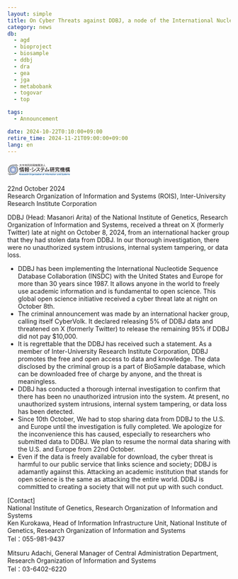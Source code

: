 ```yaml
---
layout: simple
title: On Cyber Threats against DDBJ, a node of the International Nucleotide Sequence Database Collaboration
category: news
db:
  - agd
  - bioproject
  - biosample
  - ddbj
  - dra
  - gea
  - jga
  - metabobank
  - togovar
  - top

tags:
  - Announcement

date: 2024-10-22T0:10:00+09:00
retire_time: 2024-11-21T09:00:00+09:00
lang: en
---
```


<img src="data:image/svg+xml;utf8,%3Csvg%20xmlns%3D%22http%3A%2F%2Fwww.w3.org%2F2000%2Fsvg%22%20xmlns%3Axlink%3D%22http%3A%2F%2Fwww.w3.org%2F1999%2Fxlink%22%20viewBox%3D%220%200%20143%2028%22%3E%3Cdefs%3E%3Cstyle%3E.cls-1%7Bisolation%3Aisolate%3B%7D%3C%2Fstyle%3E%3C%2Fdefs%3E%3Cimage%20class%3D%22cls-1%22%20width%3D%22220%22%20height%3D%2243%22%20transform%3D%22translate(0.33%200.25)%20scale(0.64)%22%20xlink%3Ahref%3D%22data%3Aimage%2Fpng%3Bbase64%2CiVBORw0KGgoAAAANSUhEUgAAANwAAAArCAYAAAATzeYgAAAACXBIWXMAABE5AAAROQEb2ZNGAAAgAElEQVR4Xuy9eZhcVbX%2F%2FVl7n6rq6indmZPqqjpV1WEmhEkmmWRSmTQJCgjqleCEegWv8wTKRfTqBVQEISCiokjCJIPgADIThoQ5QA9VPYRMnaST9FRVZ6%2FfH6eq05lIvK%2Fe570%2B%2BT5PpevsvdaqfYZ19pr2jqgq%2F4uYEQTBk9baMvAx4L4dMezCLvwrwdsRwT8Yszo6Oie88NJLnHrKyffGotFrgM8B5R0xjkUumdxXRLStq%2Bvlse3JZHK8c66ut7e3O5PI7JFflm9T1fKECRMax8VizR3LlhWqtK3p9IFF1XVdXV3t2URid0RqOnp6Xqj2p1KpnAcJtoTqus6enpdV1SUSiWTURa2LuroIHFQWeTCfz7%2BVSCRqo8bsm%2B%2FpeUZVXaYlMwthKso6YBhhqkgwWHTulZ6enj4Iz8mNeKs6V3Yu931%2FWqlUKhljBiLFYmPHihUrRESyyeSBiDQJDI0497wxZpoHWVUdKTr3am9v75psKnXycLn8VG9v72qAzLSMLzKiY899LBKJRDJmzLSO7u5F2%2BrfhX8s%2Fr8o3CxgJrA7MBmIvz05ACk%2Fk2bhnXdx4y9%2ByfHHHfupGa2tJwAXAA%2FuiLkKFXsiIgGwmcL19PT0Z9Ppb4jIV7NJ%2F5hcS3pP4I5x9Y0%2FdiX9%2FmZCRN4fcfI80I7nvUMwLcALAOl0eq%2BI2CsEt9DB0Fg2I%2Fa8bNJfAlxRY6PvlIgeaFR8VO4plYulXMr%2FdITIk8byEWBRNp0%2BwXjyeVQfRGQmMBXVB0VNS8za2cDnRURy6fS7Ta0uy6bT1qqpM5FIyagc7GL2DRG5KjN9ek7EXOWQZxFtjRrzAiI1ongiJhWzdqmqfiWX9BtrvOg3cqnUrxXG26idBzGXTaVuxLkVY18qADHPO0RE3gPsUrj%2FBfy9Crcf8CFgdn%2F%2F%2BtyqVavoX7%2BegcFBiiNFVBVk%2B8wCGGtJtrSwYsVK7rz7HmbNnNl6zNFHPhCJRK4ALtomn4iXbUmfJiJRJ84JsqegLptOf8CoMaj2t3Xn788m%2FQ%2FjNJpJpz%2Br6vrFyN65dGY%2FQRM2oudOnjz5slgsFkTEXmgMh4uRGdmUv4cYOQilLpfO0NGV%2F0GmpaUew3OBcy8gMlVg05mJe0WNWACC4uMBdtAas669K3%2FzpEmTamNexLfWLULtSlXV1nR6uqq83F7IX5VL%2BmerYVZHoXBVpiVzqDX6IQA%2F4e%2BnqqchvCFO%2FiJWEwS8itVuQVtVtZxtaalRoSDq%2FoSaYWCGOpaiPClWD1SHa2lpmeA5b%2FHA8MY%2FNNTWnmRE9lfV8YAaY44G%2BxKVl8ooVNcDXezC%2Fwp2VuH2AS4tFounv%2Fb6G7S3d7B69Wo2DgzgggARQYzZkQwgfGobGxuZMGE8pVKJ5xcvoaenh2OPOfpC30%2B%2FGzgfeHxLNut5Lc6VakSljLCHIoGovKbioiCrADB6IgF%2FECdTEK1VJ72IW%2BUCc6e18pW6mprj8t3d92RTqUWo7IFot6CLxEkzok2KLlLVIJdKOQBjTERFJolKvQCiLFelBG4jAF70bIPuo8jxuVSqGDj3N1HyQWACW72yIt2ozsulM5dg2UdUJmVT%2FneM1aSKDALke%2FMvZVN%2BDNXdMPpb1JyEcSWcKSDsl21p2a8ksjqmMh4061SLBlmoRutwklJ0qhEtAHgRubzeq%2F9FR6FzAbAgm06fAcTb84Wb2QZETb0IuW317cI%2FHjujcN9R%2BOaiZ57hlVdeY3VfHxEvQm1dLU3jxu2Id7sIggBjDFOmTKa%2Fv5%2BFd9zFAfvvt%2BfRRx35mDHme8DXqrSqWgJ%2BXD3Opf0DgEntXZ1XjJVZDIKPqWptzHrvdk7LBpoFuUI8vbwtnz8zmUyOV9UA%2BHOr7x%2FjVF%2FoKBT%2B3JpOJxQzvb2Q%2FwuAGNOIaqEcSGAMk0XcagAnRFR1mcFmAdoLnZfn0pnLBaa4cvmuzt7e13Pp9PtAnqyOKXBukmAe6uzOfzeTSs1G2bezu%2FAdv6XlQCt2LsCkSZPiiK4WpVcxpygsRczpCkWgRDieAYWnnXNPW%2BNdAu5OUXMGwrA69wBiD%2BjpKfQBp%2BcSiVQu5V%2BkICLmdBHty6UytYibzIYNV7WvWdM%2FetFExiF8EPgwu%2FBPx9spXBNw97Jlbx35578%2BRO%2Byt2hoqGfSxImAUg1ulssB5XKJwDn4H0Y8rfVwqvz14b%2Fx2tI3eNexR311RmvrCdba9wG9Y2lzyeS%2BGK8X0ZWZVOr0zq6uu6p9g4ODkYaGhmgxCG4fHh72GuvqLlfVP7uSPJ9KpaZ3d3cvy6XTp6jKIYg0GDghm%2FJnipHpqFufTfnfRYPbRLUHE0l7nh6vqovbCoV7AHLpzFdFaEJZHh6nj0PMMU7dx8XzPtma9B%2FBmH5rAwsSXgy1%2FcZyVDblf1FgP4xOySTTXzKCDwwDNMbjc1SJqQt%2BoCIZEXu4oPeqkEGlq6Ta4UELTl9Xa1ei%2BoYiP0C0X1QfVlhXMQ0BEBt9VznQh8S6yYI9OgiCKw02gbq%2FdKxdO%2BqTJhKJ2piNZIGf5lL%2BRe1d%2Bf9mF%2F6p2J7CJYAnl7zwYvIvDz2MEcPUKZNHO4vFEgMDAyhQV1tLY2MjsVgMYwzwP1M6EPxUirXr1vH4E0%2FR1NR00NQpU84FLq9SJBKJ2ngk8ksXlD864lxb3Is8kkwmX%2Bnu7m4DaKprnKNOs9Z4LlpXVw%2FyThV%2BYizvMZi47%2Fs%2FGxwaenjVqlUPZlOpC53qkyNB0Bk3kRkKR3Z2Fy4HyKVSB6EoqitAPtiaTu%2BlGKNoM8LroMXslClTpCb%2BbxLo9zGUis49FMXuBu7lssgaDyMARvBVedgN8QuJu1MF2VOH5UaNu73BnAhQLskiG9F02ZiIt2HD0zSM%2B0z%2FwMCHGmtrf4BjUXd3d28mmdkX0amqGg9U77VizlLlgUD1dWAaFR8zk0p90Ig5Pt%2Bbv6k1lTnTafDDzu7uR3Lp9DXDZXenqhar1zPuRW9X5c72fOe1uXTmgWw63d1RKNzGLvzTsC2FmwQ89%2BTTi6Y8%2FLdHaBo3jng8DECWSiXWreunoaGBffbeiz13y5JMJ4HINsT8XVDgXmAChOamqm4E7gQQETt1%2FKTZtQ11X0fdjR3d3S8C5JL%2Bt6LWW5D1%2FZ92Fgq%2FVNVfVAUmk8nWmPEmthfy88f%2BkIhEs6nUJahM0m5zVa92DSeTydUxY8%2FKpdPfbC8ULi4HErXW7TcwMvKNeCTyemhiBlJSfTUq3qmITqZUulvhC0Qi4wTvi93d3fcAbQDZlpb98GT38Af1CBF%2B0bkyvzybTg%2Briu1c2bk8k0zubowkAPLL8q%2B1ptPrLBxH%2FbiSij7QWFv%2FHwiHYxy5dHrEGlYpRCLQrMZ8FLhKIC5iZpiAXjVaN2nSpIbG2rrPBMK%2F53x%2FDka%2BLyo35lL%2BQYjMqPG8q0VkXjqRPsrz%2BE%2BUx9u78tcCFF35gqixN7Wm%2FHcMu%2FLl1XTFLvxjsS2Fe%2BL5xUumPPTQw0ycOJFIJFSmdf2h2X%2FgAftzyMH7U1ffyPoSPLhkBa%2FlV9PXP0gQOOIxj6kT6tg3O5FZuYnEwnge%2BXyBru5umpub8TwPVUWdo1gqMWu%2FmYjItYRKh7V2yzFNa2puOnO4WLq4s6twZ7WxvTt%2FXzaZXC3WXphMJu8DlgGk0%2Bls1Hj%2FAe65LQXlUqmDQSa2deXnVdu6u7uHgPNb05mfp1Kp3Uyp2IGNrVy%2BfPkA8LdR3qT%2FXkSPc6o%2F6Qz9oP5sMpkGHU1P%2BL6fsZ73FXHyAICgz7QXuh4FIAheFEtnZnJmqol7ZynugSqfg7cMZEri%2FipIzIgeJkEwV6z9cRnWmmKxz3ixAkZjqnpve6Hw60mTJjU01NV9QI2e5gLz83HWxh3643y%2B8HzW9w8H%2FQmw3CgDGpQ%2Bho3MTSaTvhF5H%2Bp%2B19ZVGPWLu7u723Ljx5%2BsDY1XR0RagV0K90%2BAbFFpcltnPj%2F31t8vpLm5iWg0ioiwenUfEyaM570nHc%2BUqdMAWDtY4o7H2ngtv4aNg0XUhX6dMYL1DFMn1HH0fgmO3DukpzTAwnv%2BxLPPPk9DYyM1sRjOOTZs3MjMffdhzvtPV0JT9q0txoiI2EqwY7sQEdHKyWQkU1NKlOq29ZYWEaOqbmsJo%2F2jcrZES0vLhN7e3n5V3W6iPiOZmnJLuba7u3vN9mhEJNrS0mIril5tG%2F1dEYmONf0qbRZgW9dBRGKqOrJl%2B7YgIt7bjX8X%2FrkYq3DvHR4evvfGm24mCAIaGhoAWL16NYlEgrM%2BOBuwfP%2B2xfzhkTYmN9QwpbGGqU211EQtRgSpJKzKTukfHGHZmkFWrB8mWhPhsk8cyb6pcbz44ks88Ke%2F0NBQTywWA%2BCtt5Zz0onHc%2BAB%2B79ImOvbhV34l8TY5NlNjz32BBs2bBhVtjVr1jJp0mTO%2BuAZgOVvLy0j37uOQ%2FeYwoGtk8hOG0dDXZSamEdN1FY%2BHrUxj0lNteydHs8Re01lelOcB57uYN1AiZkz9%2BWkE46jv389LggnmvHjm3n8iSfZsGHDTGDOVqOsQES8ZDKZSCaT47dHk0wmty7H2g6SyWSiderUTdGgXfg%2Fg0xzpqnyLOxMhRMQBt2SyWQikUjUbqc%2FuTPPg4hIMplMZKdMmbJl35bP35bHVR%2Fu31b39U168ZVXGD9%2BPKrK0PAwkUiEM%2BacDsA3bnqah54pcOJ%2BLdRFPTwrxKzBswbPCCYMyqEKTpVy4CgaQ8Q4ZkxuoL2jj%2Fd86Q5u%2BtpJzJy5L6v7%2BnjmueeZMnkyNTUx1q9fz5NPL%2BLE44%2B7AljINuBP91uN0ZeB3wHnZCZnppqYHi6V0KgaOTRq7Bda0%2F4tgcrtVlUUJLAszufznVvKixpb0BrvZcIyNQAyqdRJBpMQUQ9G62ZUVcqBYUk%2Bn39%2BSznbg%2B%2F70%2FL5%2FFYm8v81ZJKZY1DW5Xvzr25p6m4L6XS6WVXHi8hmprkZMoMSKY4TE9nbiQvAilE1AhqIc2AFgqHOrq4H2AHMOL0sqvbjCB8BfrMjeoCY580W5KZK0OnXALl0%2BheITG7P50%2BOe5EOjUTagD1zvv8jYM%2F2fP69W8qZOHFifdTYgtTEXwf2zjRnmqhjD2M5JmrspTnf%2F7kGwS%2FFmPdEjf1mLp35kQu4Q0qDL1cV7ktLlrxIuVTG88KmDes38L7T3kttbR13PdnJilUbOO0dPrURS41niUUtUWvwPINnDGGhiaAozinlQCkFjmIpYLgUsGeqmca6KNfd9SIXffBAjj3mKDrzBTZuHKCurpampiZef%2BNNDn3HO5KNjQ0nAVtd9MAGJSvWKloLYGr1CEEWVPtl07%2FnWuFcEASwjouAKwBaff%2BHqhwigq34Rfvl0plHQEVd8AUx3lkifGSTrlVkC1j0GuDT7ASyyeQ7POs9nUv7b6HynY7u%2FA2VBP4O4fv%2BNAPvRbVk1BSdOAc4EVHnnGfUWLXEJWCovTt%2Fy5b8IiLZVPpmESaqSilsC30%2F1UpZmqhFJSKii9ry%2BW9sKWMsrOUhgGzK%2Fypj0jTbg4f5nhg%2BsVVHXFerRB4U5GxLNTAWXudNx3a0MZtKnWaM%2BZSqjBe0HlCEDap4InJQhfXGXDrzZUGr1pooshrRAcrlz7f39LzBJoyIiHVONkIYTTZe5KOgfww5JRDVFj%2Fh7%2B9F5CLQ19gGVq1ataHVz1iUBgA7Tg8A%2BUvYKwCfFuuNfU6%2BZD2%2B5Lz4IR6w3%2FDw8B4dnZ2Ma2xEVRkYGGD69OnsvvseAPz6T0tJNNSAU4LAoUbAmfAUR99hoQ%2BHStioijoFF%2F4tFwPG18V4bOly%2Frq4m3OP350jjziMO%2B6%2Bh7raOJFIhLVr1%2FL6G29y8EEHfJgxClcNmoy%2BMVX7AToKhTtSqdQ%2BAFISZyN6ooi5UtErgiLXayQc4dDw0KZaQZUU6F6qVHxODQT2UhDFq7WqqxDBoecb1deCsumzllkYfiswyE7CWFuv8LSIHIJwTS6V%2Fm7W9y%2FuyOev3hGvF3AoVuYjAgJmjOVvTUVfACzkfP%2B49nz%2BvLH8qqqtfuYcCM%2BRTRybH4e3KgFsV%2BGyyeRMM1qn5h7bHt1YOOWPBhcTkd1BDkP1eUVfFJFlOHenM%2BZJg%2FxEVdco%2BhXBTBThMlVeQvleVY6IPQB4d%2FhcUVYoCuKBblToqiT7%2BxEmqDIj5JFBgb1AUGt%2FBLwhIl4ikRgXM94kBIy4ci6RSJlIdImiS0X1zpzv34DyLHCYF5HnFbqcc5fk0v5tOjz0meqKjZaWlmZr7TgvvHgj06ZNmxR37pWgpmYfC%2B8yYn6s6H9rqXQdkcipBvkvVXexK5tbS1Lu8oCT84Uu%2BtevZ8L40DUaGhrm3ceHVtYlNy9ifCxCZlIDMc9QG%2FOIR73Qb4t5xKIe0YjFWkFEQnOy7CgWA0aKZYZHysSLZQZHLIPFgKP2msa9j7Yzo6WZQ%2FeYwZRJkxgcHqYmFiMej5MvFDj4oANOIvQvq9HESC6deS2CeVWhS8TMafX93VX18Fw681lBP0RUnGqYEBTk016U81AM0FVYuXLv6k1sK3R%2BoPq91c8owktt%2Bfz%2B1bZc2v%2BmAJ2Fwg3VqGFrKhNeDLfzWf22fP6vwKG5VOogEftNRE4TJbkjPgAleBlnr8ZQRHVEVcoiWhaRQFXKKrpRlB%2BISBzVbRYeByNkgkhgjTHOFItuRMQB1IA4FzUaU7FB4A07N7wt%2FiqMtaFPofpce6GwUwrX2dV5J3BnNuV%2FzRgOc6Xi7C2WBz3T6md%2BIsKK9nzheoBWP3OZoEvauvK%2FrRKJaATCl19HJZ%2BaS2ceQaSxPd85C6A15f8EYX1bIf%2F1Kl825X9NjHyu%2BmJOJ9IHe548MSoXuUMjkT84dZ8zyEcVuRq4TZBlig4peh1wrDH2%2BwK1rlg7AqEpGbPeaORbIVcXq1mJui8LNCPyUQBRPiJe5HRF6gFEzAXW0w8MjZT394Ajlq9YUZVBuVymqWkcM3afAcC6jSPEIpahYhmDR9k6ytYRBLrpYx0iBiH031ygBC7sKweOUtlRLjtKpYBSKSBwSl%2F%2FECBkMlmeefZZamIxamri9PWtYcOGDRMaGhr2B6p5tJIIMxSi4ZnqBkQOy6bT5zA8%2FG0Xjf4WPDFGjwK5BNWbAye3QKCmUiAMkEunTxGRC3C0qWh9OGaZlUunr0ElQHQDIqPh9WwisbuJRJdWJxgn%2Bgg7gWQymejp6VmtqiPtXV3PAqfnUqmDKt93iPbu7jeBz2yvX0Ri2VT6SkXXtRcKl2yLpvOtzvy22v9eKHKOAIG6%2F9oR7ZYQwxdR3bjlWrxMc6bJjgM0vJ%2BZaRnfxgCkcTMBqvc5ZVC75dcZydSYtP5IRI5kTG4UI58BEJFLAM2mUteJmKwLyqfne3qWAOCx3Cm%2FFHSuiNQpFCXg%2Bvbuwv25tP8%2BEXEbh4fm1cfivxGRurZ850U5379B4GOq7tTOtYV1AKtXry42xutuEJETEZIiIih3jzh3e8Q5K5FIFLhIhQdU9Q5UjhThc6jeheO%2B5cuXFz1g73Vr1xGNhs%2Fy8PAwyWQSsCx4rINCzzoOnTGZmoilPhahtsajrjZKXW2U%2BniEutoI8ZoI0YjFGCEIHCMjAYPDJQaGSmwctHi2iKnYMooyY0oDf3i0jZPekWbv3dM8%2B3yoV9YaBgcH6etbQ0NDw95sUrjQplHtBg5T5KeCHmXE%2FEpr4gtF6A%2FNWLNv%2BBscb6xasIiK15rODLcVOj%2Bh0CzK8Rh5tyCo6uNATMR8EgGFO6jUN1Zmt9dz6fRXULM%2BKOvD%2BWWFbdr0Y5FOp%2FeKWe%2BVbCq9NptOf3ukXL6ht7d38O2UTURMNpW%2Bi6D8hS18jm0il04%2FDGId%2BsWx7YlEYmLc83ZX1WIQmLIxQWAqM9tYlETUOmdVPWOts845i0isf2Dghb6%2BvtGaTN%2F3Mx6yG1DKd3eP%2Bso7g9ZUah8xtgnRJ9Pp9F4mMFFxI2s7li0rdK7tXNfqZ1ChBJBfni%2Fk0j4qOjBWRluh8HimOfOKSfF7EU4lvGd%2Fbi%2FkT6jSqOqzInJQLu1vlocsQ08131gJmH20Ne2fAtQB0t5T%2BGur779LRN6lqo%2FX1cQfR3WCKoPZlP8FMXKKovcj5oZcOj2nvVB4rJLrnNeaztwJobXiRO%2BOiGTF844BMuGgZKKqlI3RySAoZDG6WzblH%2BUFQTBpw8aNRLywoqRULtPcFK4CsALNDTUYK0QjlkjEEPEqgRJrsNZgjcEaCb9bQQFjHdYK1koYxfRCvohniQaOmphHncBQUWlqaqY2HicIAqy1lMtl%2BtevB5g65vpNARDkLQSLau1IEJwaM963QPZAtQYA0TZVeUiRKaI6pdJmVRkA6CgUfgX8qjXttyk0txfy7wRoTfsbVKSjPZ%2BfnfP93wLkfP9qhU7gLYGS8dyM1qTvt3Xn74dwlskkkycpiKi%2BVV0xbQLTiNUnRORwQX4cj0Qvzab8H3R05f%2BT7SCTTF8iIqdgI2uAj2yPDiCbTp9jxByqaL4jv3nZWiwSeR%2FI9SLgGdheqWwEwFb9QoOpfB9XX38i8KcqnXGcFRr2%2BvMtE%2B6JRKK2t7d3%2Bz6t2G9WvhwWEXkFD9Do9el0%2BnKr2mqMRZQGv8U%2FLJtOTwdAJem3%2BIdJUTo7V3YuByjXlyfGxDta4Q3ngm91dnXdmvP9hUC2PZ%2Fff93GDcc1NzR8TiGDqgHTHwR6a3dP92ZF79l0eq4RM0HRYYBc2g9frOHxOIF9EEFUy2Lkh2Ef0wQmq8hZwGMQ7ioQs97pFd7lBpmPsaD6vKr0gV4vcKw1cgdKO%2Bj1CC2omSNGe7zBwUEtFovYykVXpzSNC2f21wtriVoBp4gqAhgTRiWjEUO8xqO%2BLsq4hhj19eEM6Rz0rx%2FGiBAESrHksEWDGBl12KPW0LduiNe71jIr20xNTQ0jIyOjJV3DwyMA9VTQGI%2BfBoDoGyCANHV3d%2FcCn8gmkzPFmBQqk1UwlSL9NxUwAX1O3EBHV9eDEM4kLS0tTVFr7xbkwtZUah9EYoipV6d3T5gwobG5vlEUVRH5tIRMhPEFi6L3A%2FcDJJPJCcbYuwBU9THgSIDOns6ngCNy6fQ7wXxLhBOMSIrtIJdKHWyM%2FQaA0%2BCG7dFBaKpGjb0ZINhGvtKoLlb4jSJlEXWAiuIAVcSJhJFDRX8nKutBRcMXmAHxyqodm8kTLgBQV%2F5Jta2lpaWlxnoP1USijS0tLXttq5on05KZZT1CX1m5zam%2BYIxcqsigBzeLMUcAIJLwPDb5VsKRnidPOKOXAt%2BEsOQM2GwdmCCzq98rM%2FKl7AAGc274TUYIV7ef4Fxwuji3dKBc7q2rqXm3qJyPyElO3cdF5FBRZqnqF1R0VVVO1HifGxWqPAa6vyIdgfAJ0GniXIOIHTLwOUUWOA0essjGcpnBfG9%2BsRcEgXOqUIliAXhe%2BOA31Eaoj0eJ10Q2BUiilkjEEvFsOMtVSrmqMCY0DY2V0ZktGrHEIpZy4Cg7peSUxroYsYhgDXjWMlSteBFwbnMraGio%2FKyIucZpsFgAlU2lSWK92wR2Qxhhy5IlK3UGS6Y509y5tnNdJpHY11hvyWi%2FsS%2BNfjXyjaaGhrmgSwUpKnqvILODoHyoEXFi7CJ1jJqFqjp6wQS2SqRWAgwn%2Bi3%2BYfme%2FOj6uLFIpVK5iDGPAKi6z3d0dW3XRxSRSDbtPy4gTt3n8oXCVvnAtkLhOeCcbbAD0Jr2z0PEa8%2Fnz9oeTRW5VOogMXa6okvHmrnlcnmtWm%2BFQGvMRu4DDhnLJyI2l0rfU32eyoFek%2B%2FJP9TqZy4FnYDwPed0ljFyKbBBlcuAJhG%2BjOqrivzaBfyxKq%2BlpaUl5nmPihJRiAsMIVICIrm0vwZQQQYQ7UHlpbZC51bpiIovfpoqj4pwJLh71OnXRczPxBqp97xaRaYr2igIBvkySC48BfWdyKkAFT%2Fyy6ryjKBZkMlaLr5LrfU9seHLSswypDJZCJ%2B0mHMRme5FwPf96cZaK6YSd60QUS6H1sPGoRIDQ0WGRsoMjwSMlMqUSkGoOIHDqRKq6iZlhXBSUKWSj3OUSo5iKYxcDhfLDBfLrB8YoVgOgyvlIBj18VBGk%2BhVFLX41Jud7Z8uObdJWUahgwAldQcUXbD72I8qLwG4RhdeumJkBarX4%2FSnTnU0COBU%2FwunP0Xl5wpRVY3gwvyegcHBUikffpdXR3mcW4u6f1flQkW%2FzXawPWXLJJOHRIx9TpAaRW9pLxSu2hYdVJQtlX5CIA1gkIP%2FnooagNapUycj4gEbdkQLgDEXAuDkO2Obly9fPtDRVThSVdeK8I5W39%2FMjwRUhdEZwRrxR3uEuvZ8%2Ft6qea3K8vZC5%2BXthc6vVCieay90fi%2Ffm19cZTHGOCD090SqY4%2Bo6iBCPyIbEGpADlN0NBo9FsaLfieUob8HUHi1vavrGUHaETkQZE9R%2FkileB6RpDq9QZWrEP7oVV6uktYPhffL%2FQQRJ2hLe29vl26wLxIKvkuD8rGq7kfhoV6qQflYRW8B8FTFi9fWmmg0yshIkUgERIT%2B9eF57Z5qpqNrLV5lxpKKUrhKPq5YDBgaLiNmiNpSBGMMpVLA4FCJkZEyxVJAECiKIqJIxddzCpOba2ltaYLyEMPDw6MJd6BaY7nVgxFxzmK2WEmgrEHAE%2FMEdvPKBlQbVDflzip%2Bwcerx61%2B5ouo9nQU8l%2Fa1OafhojRcvFxNdEVGO%2BG2qi3HGAoKP65SlfxX0ar7f8e5FKZC631wsWeyt3thfyHtkebSCSS2ZR%2Frwj7qvII0C8i58as94HWVOajbV2dv9se71hoNH6cAKo8tSPaqVOn1tXXxM8GSu1dnaNh%2BipUVROJxH41XuR1EflBMpm8pWLio6rO9%2F3ZHjoP5GtqRhPSiEoZIDt9etpEY1ApVM8lkzPEerBllBLo6upaBpVgBKPJ6iWK3NaR7%2FwoQDaVOtIY%2B4gqf4WwyHysqRUIX4EAABeeSURBVKuidwO9EtCBBa3EB9oKnWe2pv2TEdG2QueZUEkVqXa1d%2BXntab9m9W5K9u6up4BCFSfFORPEgRP45lJKrIWIGgIam3ocpyI5x0CEgcQ%2BDqe9wWUxorlFhjP2tUN9fWUymERhGc91q5bB4BT6Fs%2FTKmSVyuWwk%2BpHFAKHMHoRymVHKVyOPtVFTIIwpxcuRSEM1wpzM0NDpfYOFSiLmbo71%2FH4NAQ1lpUFc%2FzGBdu3bApV1GB08gm27UCqdj3QVnfU1Y9YuxHYClQM5a%2B1fe%2F0ZrO%2FK41nbk1FCCTWtOZW1vTmd%2FlUqmDNFzQSXtvbxfoBSIcHEbI9I%2FVref%2Bp8im0%2Bfk%2FMwLYvhvAHV6dVuh8%2FTt0WdSqdNrvMhrIuyr6JL2QufR7YXO0xS9Aohh%2BG1r2t8ppRfR0M9RHV3etD3UxWLzABx64dh2EYmmUqnpuVTq4HgkMkMqS3hixv5%2BLF0%2Bn%2B8sF8PSKSq5sFCARgDU8w4Nu%2FRvAM55W63H2h7EepXCATdazmWMOQnAKIsBop53Zs73F4dLsaA9n%2F9Nez5%2FEeEuBqNoaWlpQaQeaMj5%2FtpsMjlTle8g0tqaznQhcq46N1rKVigUXm0vdJ64fmRks3K9gYGBjQCC%2FKGsegRKuEOc6sVl1SMQbgUoi5Q84OWmpnGpN9vbAaiJ17By5WogYPY7szz18jJWrBtkalNt6K9JONOpKuWSY2ikTHRj6M%2BJhInvUtkxUiwzNFxmaKTE0HCJ4ZEyQ8WAkbKjc9VGznnv3ngCr7yeDytSCH23mpoYE8Y3A%2BwwBA%2BgyIAA1srlQInQeVAQp0ILaJEx857Ch0TYY4yIGFJx8J25G5GVEJpxqrowl%2FYHRKSupHoBOwGRTctscolESkzkQGfkGIPONmJaABRdLk4ubO%2FKb3N28n1%2FmnV81xobVpAod3d0Fd5f7W%2FP5y%2FKptOvGTHXIfLZXNrfMxA%2Bvq16UYBcOnOtiGSB0nBQumlbNCJissn0J9VQG%2FowIPCu1nTmVBV8gem5tN%2BwOdMo8%2BGtSf%2F9bd35O0a7rEwBMMiVOd%2F%2FriCgodVijP0qABr8XamGnO%2F%2FTESOQPXVjkLhT5t6OAJg7eCGsLxKdYOImaXGfBJ4pkqkRr2K%2B2MAaqz3pZDcfR7kMjGmMRC9yUO%2BhZAsl%2FVw0chIS0tLS09PT09VTjQaDSq%2Fsx6gub7h%2FsovHBdBbgPdDQRELo4oH1akBSBi7GwPeGLqlCnvrfphUc9j1eo%2B2t5sp3XGbtTWRFi5fphoJAyQGGswlWJlY0LlExN%2BjAAu9OFEKjQiFb7wr2dDZW2qD5fmdHR2UlsbFnwPDQ0zdeoUGhsb1wCjdvzbQ01Fx1YhjAAijj6MrlRkP0HGBUF508y4fv2hA7FY1Bij8Uh0Fap9Q%2BXSHs45Wb58%2BbpsKn07CBMnTqzJJf0zxEodQAT5CmPM0beBtKYztyrMkkh0BlTuLgKqy5zys5GgdMW2QuqtU6dOJlbzQw%2FOwogH4Jx%2BvaMrf9mWtB2FwvXZVGqFMfYuETneql4nIidWlR1CxfVUrpBwkyACF5zxNqF8FSNXh85K2CDIbGT0cEThDVTfEGWpIh0qrs1g5iF8QA2%2FEZFxWqkXDYNKAiIJCRvaHfoHv8U%2F1vNkP0WXVlfu7wg53z8Z5JuCHKLocCCcshmBchACDQ0NralUqj9qTDUo9NctRCmAEelJJBIT45HoZyvFA1dlJmduNXE508I9Fcru4fLwi%2FU18Y1GI48CR1WFFItFG49EkeqtRboBVKSM6hDCI6ArRGW8ii4T1RpEJqM66AH3pdOpSxsaGiiVSkQiEeLxGp56djGtM3bj4o8ewrn%2F%2BQA9fQNMbaodLUgeGSkzGC2FEUtrMMYgElaahKZkaH6OlAJGigGDxTLFwPHUGyuZfdxuHLbXFNra3mTFypVMnjQREIaGBvHTKQhzQVstkhy9iTpmTweRyQDthfzcapPv%2BxmreprAeMIZefQhG7tjVSX5aseairm0HwdorK2%2FR4SjUO5C9GVEvp5L%2B9mOrsIJYx%2FqLaGqrjWdQSSs7UN1NXC%2FCnd1dBXu0LdZ%2FDpkrYvDgYh4qjzqAj7X2ZPfRqAoREdX1925VOZjYvTDzshnx44rl%2FI%2F7Rm5uqot6vSCsRsubQlV1daU%2F0M1ZFF5WUW7NZAeZ1zXxo0be8YmxMci05JZZa3uLSqXsqkUD2O1HgR1enV7V%2F4zAH6Lf1i1xMqVZTRSWr2vWjE5q8im0581yLdEZCKAoku0ZM7M93aMzuQiItm0PyhQ7yHPVX18RYeHS6XRGRfAqLEIaBCsikUiHwQQ1VP8Fv8wWyu%2FE0gputwp1xmRL9bXxDeGsrb98tfKuNq78ufm0v4HRfX3bYX8prQB0JpOf0KRIwVgw%2FrbPWBxPB5%2FI5vxd1v8wgtMmjiR%2Bvp6ent6efPNN5kxYwazj57Bn5%2FOIwaMDXNqjMmrKaBo5YtWWhid%2BcQKXsSyauMI%2FvRxHLHPdEB55PEnqautBYRSqUxtbS2777YbwK%2FYBsJiZAHMWL8sCmFCsrrK2sIBIvbKkEm%2FPHZl9eYQqFR8b4KJgSKQV5F4R6Hz%2FaqqrX7uPeDefDtlq2I4KH0q6nl%2F03L5uXxv72LdydXYFcXf22%2Fxj8335B%2FaET1Ae1fnL4BfbNmubuhxTO0SoMYF5U91dnc%2FvBXzFmjrym8ZcdwhOns6lxDuW7oZ3MjIyxKPX%2BKcjIb4pTjY6bz6pww829nTMfoiqd5XqQQbqjBO2vDMRHXuZUV%2F3FEI6y7HInxRpI7DmDNVdaKAKKwR1d9sOZs7I55BwdrdAtVbRMi1FwqP%2B9On7ylSk1LV33UUCh9SVdfq%2BwbMFxR5vLOrY7MNip1zlXk%2FLLjwp05NAKjIpLF0kyZNahhX33CtKKjqte1r1gxXV3yft3r16vk3%2F%2FoWGhoa8TzL0NAQgXOc%2F28foSYe5zs3L%2BLR57p518wEtVGPiBVileoRI1XzMtQ35yr5trJjpBymDzpXrOeFrrVc%2B6Xj2S0xjof%2F9ghPP%2FMsUyZPRhVWrVrFfjP35aQTj1%2FB5lUmo0iKxOsnx%2FcvqlvVvnL4TYA9xsdmSsTWL105tEjH5OF2m1w%2FqzQ4sLxzoy7fliyAPSfUHqZGSktXDYzm13abGNvTWtu8dOXQU283G%2B3CPw7V%2B6rO9S1dNfz62L7dJ0ri9dW6WdXI%2FxQzGmSSVxuf4QIKr68e3EzmZJH6leHGVaPI1suUjo26VfBOROwek%2BOHlFWG3lw5sHiGSMybHD%2BwPOJWvLluuH0s7Z6NMqEUide29Q12A5ttsdD34J%2F%2BMn7xkiVUF7KuWbOGyZMnc87ZZwLw8JJe7nq0jcZohHG1ESKVxae24qsxqnBKoErZKSOlgGVrB0knxnHOSXsxsTHGy6%2B8yn33P8D48c1YaxkZKTI8Msy%2Fffhcxo1r%2FBCw1RqvXdiFfwWMDbN%2F5Mh3Hk59QwMbNoQpsPHjx%2FPWW8u59baFgOOYWQmSU8fx5NLlPP%2FmKjrf6mf9QJHB4TKDw2FUcnCoxOBwiVVrh3gl38cTry6nZ80AJxySDZXt5Vf444N%2ForGxYbSUa83aNRx%2B6KGMG9f4CruUbRf%2BhbHlrl2%2F6ezMn%2F2b392KtZaIF0FEWN3Xx6SJEzj53Sew%2Bx57ArBi3RD3PtHJmz1rGRwqhbt2QRiVtIaJzXEO33c6x%2By3qSDi4b89wqJnn6OxoYGamtANW7lyJZlMhjPmvB%2BgFdhsSgaQOT8%2FCvFOR0QrtjOb%2FHPDzrVtC3YbNGN5YXOZY4%2F%2FL%2BD%2Fj2Pe1pje7n79I89hR7%2Bzs7%2B9pZwdyQVUBfT2LRUO4PF8vnD4qtWricViiIARw7r%2Bfqy1zJq5LzWVjWF7Vg%2Bx%2BM2VdCzrp3%2FjCEGg1MYjTJ%2FYwP67T2OfVB0A7W1tPLnoWZa99Va4L6W1oSKv7qOpaRznnH0WNTWxfwNu2nIwAHLKNc1EvdAhNWpwW9R%2B%2FTMQlMIrZ7dOto%2F2W0%2F%2FYeMJSo6IlZ2WZZxSCnS749sZGKc4cQRlGZVjqknRbY2jumJAdjpRvdP4e8%2F%2F78W25P%2Bj7%2BGOYErLpVQq%2FdnzvGrx7QbCbbP3fRu2nUJpcC2vvpFn6Zvt9PQuw%2FM8Ghs2BQRXrV7N%2BOZmzvzAXOrr6y8GLtmusF3YhX8RyIN%2F%2Fot2dHQyYcIEPM%2BOVn2wPX3fXlC8MqOWymUGBwfZsGEDIyNFYrEodXV1VOswS6USfX1ryGTSvO%2B0U6mpqbmYHSibzL3%2BeMIkbBl0I0W5Su%2Bat1X06B8JmXv9%2BcAaXXD%2BVjuIyZwbjsDw76iWUH1cF57%2Fs22I%2BLsgc%2Befg448qgsvKLwt3ZyfH8Vbg8%2FQ2Binzp2sC8%2FfZgplZyBzrk4jsYsoBz%2FXOz%2Fxath2wzwI2nXhx7dKS8gZ868g0Gf19vN3apesHUHmzG8BSevC8x6XOfM%2FiJTf0AWf3MmCh78PMnf%2BpxBe1tvmPRoeX7cHyAVgxiG6VG%2Bbt1VxwVYyZl%2F3TnTwZb3j8%2Bt2RLs9eAfsP4vBgUGeX7KEWCxGY0MDTnX7irUDhDsve8TjcerqQpNSRAiCgHX9%2FRhjOPzwQzn6yHdCWLmxVW5la8ingCk4dwZibiXKVOBjcsb1%2F4EzEUaK1%2Bo9n1ors%2Bd%2FGCMTUO3WhfMWyBnzj8HJOzDaprfNu13mXrs%2Fak9G2MBQ6VYGV61jQssHUfVh5CYkdjrIPlC6BomkQL8hc284FNwzuuD83wPInOsPRuRhnF4EFDDmVzJ3vhCU78V4H0Fox%2BkijHwOeAuVhykFi4maeaCC6ou68OMPyRnzZ6McgFDW2%2BZdDNKERg%2BTOTecjWgfKhMo9%2F0Ub8KpCFPAvYSTXqx9iETD7Tj9EZV1djJn%2FhcwOoOyuZE7H3iOOSd%2BEiSL05f19nmjOTqZe00WiXwV6Me5H2Fi14OcQMTcuulS61fA3iyzr12F9U5DZQJu%2BDJMbA4in8dwtpx6bYKY9y2QtbrgvK%2FI6Te04rkzQd5ESs%2Bg3smI8ZHgAdQeCjqkC%2Bb9l8y54QjgKETXM1RcSG3028CHZc51h4FMpiwvyexrJ2MilwKD5IMv4quPeu%2FHaAta%2FkVVIUVEmHv9aSi7ARtZ2nsDe0zLgn0PaI5AbtY7zlskZ8z%2FGug4xHySwG3aSUvs0yhLwH0X5OwwTmATumDeb2Xu%2FJngsgSmGyuHgVtJwBt45kG0%2FnHgBJk9%2FwRE9sfok3rbvEdlznUnI%2BYwhEEInkbt%2B1F3I6%2B%2F9TK7t3wYGI%2FoHaKqJwA%2FfbOtfbdHHnuMvtVrRsP1O5HjfVuoKsMjIwwODBKJRsik0xx04AEkEtOfBz7FTv43tzL3hm8hnI3yJOJWErg7MfY8kP1AVxLupXAVmPuAu3H6AsJTCL9E5X6EM1D3EURGUOYBGZAHKAc3EbEvgvsKKkcglFH5K%2Br6EZkK8iFUb0Lk25SKh%2Bpdn3pd5s6%2FBZimC%2BYdG47t%2BvMR%2BRBKG8hRhIXF80CvBzkU4QAGiydSG5uP6gDCoeDOB3MjKj8C%2FTjhFn4ZVF8HXYWx96D6GqU1hxCZcDWiBjgJmIfKZ8E9jrq%2FYMzZOHkL4QTgZuAURCaCTsJxNSLfhuDduuDjT8vJP5tKPPpXkOvBZRFpRvEQJlEcPlfv%2BsyyyrW%2BD9VfIsxGGAAsSgnRO1H5Aup%2BiJivofobRI4CyYMmQN6DBh9BzJkg%2BxIuhfkGTv8DYy4G%2FQBOWjGcCHo4MB%2BneYxcRKBzsfJFnL6IMUfi9AlEcyBRhAwQ4HgGI3NYMG%2BfavGBzL3hSmA8cCqiHwWORDkWlQWIHo7oq2AOR%2FUWhC8SyKf19vP%2BGPJe9z7EvB%2BVEeBF3PBvsbFncG4uYuZV5M5AWIdKL5R%2FDPZn4XmZAqpXgfwZ4XSc%2BygiX0X4A8r7QEqI3o3yDuA%2BRK4CHkT5iSEso9pzRmvu6nPPPouZM%2Fdh7dq1bNw4gDEGay1Dw8P09%2Ffv1Gfdun7WrFnLmjVrGRgYoL6ujgP2n8UZc97P6aed0p1ITP88cCA7qWwA4RteuxAmgZyot3%2FiSUROA30A3PUIywikDHoluEcRciAfQ2UAp79C9WagHtXjQW8CHgWdSkTSKA%2Fpbed%2FH5HdCLhTF5z3U6Af5CREH9GF864E7SXqhaVa6EMgR8sJ11VWIZvzUH0eiOH0Al0w7xpEWnXB%2Bdci3IFSIB49DWUZ6I0oJdTuDSzSBeddgegdiOwHNKHSi9gM6J90wby9iIw%2FBbSJgBuBCGUtgL6Jcg%2FiesCMryjb%2Fbpg3nWEIbLDcPpLXTjvSoSXURNWgcTNNET21AXnXYHqZagkQZehkq8qW%2BX8JiJMQRhgnbuQYukyoAUnS0C6UV0Dsq8uPP9nOPdTRI8FpoJ%2BUxd%2B%2FF6QFLib9bZ5l6F06MLzf4byR1TnIDqLQK8HXkKlCZHnUenR289%2FA5UEYg5GdXddOO9KinoJcBQq04DLdOG8b4HWc8zFFkBmz98T0b3Q4BdAGypJwpK%2Fn%2BvC874HrAeZh%2BotumDeNaiUMW7Mrml2JuhtKL9E%2BAk29k60PAdjFwG19BXnAU%2Fi%2BAOiuxNYBRYzMPxLnIYxjvDZuh%2BVBoQ%2BvW3ed0HuQvTJ0ESVZlQcqj8BfRohVV2E5oDPRKPR%2B9594gk%2Fz%2Fh%2By98efYyVK1fS2NhIsqWFWCzK26IyGVprqa2N09BQT3NzM1MmTylFIt5DhPm1Wwgr%2Bv9O6BDKX3XBeZfL3PlXyRnzf4yTr2E4BDWHE5Y2rUZpAIkhjAf3Y5BuLEfgWA16P8a8B9gLdC2IjzMJRJ8GIODzWL4ic294P4anUL0bp9X1WS%2BjbjmALjj%2Fepk7fx%2FGmTtl7g19QD%2BDw1%2BltvYSRMN9Bp3%2BVObM%2Fw5CDhGHc0WEPVAmY2QlqjNwWl2x3Y9zPWDWIe4QkC%2BA3ipnzP8myFqEiQhZlKVYPRjkFUQuQeyVOH0F3OWIvULOuGEf4DWcPoox4TIU5Q00%2FP%2B7dcEnF8vc%2Bf8pc%2BffjZgGHN%2Fj%2F7V3Nj9xlVEcfs47MyAwyQAl1JRErG3SNtpoDFFj20WjJhYikzLDzl1hirjSxMQYIxL%2FAF1YW68zf0FhIKRxIQtaW8V%2B0RjFao0LBVK0TRGK0NKZ%2B3NxmeGjHxjduJhnd3PPee%2B5J%2BfdvO%2F5cFYH%2FtOswcbBnwZ%2BosLV4kIx0CXuEKFMSwx0fUPis2PWnj6Oc5vx%2FbfB9hAkjgP%2BRbB5e8mLEXPBPHHzJ5FNAPtw2o3cNMZW8rqFo8Ha03HEWZyGEY9bMj1EWSiK%2FHdwPAmK2v5PotSVn%2BXk%2BHKkKQ%2F2MOZ2g6ZAOzD3J36hHMgmwH8V7D1LZp7B9BfSqmRp1YO9j9NpxAl8XVa264q1Z0LIftBI97wl0yGcwsjCODlkl6mqTHMn%2Fy5htyWILRtDN4cg%2BoKZGQlvFlmQSmgaI6iQKMenClPuXtcCUeDDhcXFjpGTpzj15RleaWlm397nbwCn1wuvIw8sAnPAJMEA90ssj5H6L9j%2B3rBGenIAljjSqP7Xf7Xk0cdQeJP6O88DWNuRTdhDO9V%2F6KuiXiKzhxu3v9VI93zx2b85zu%2B6TVVVmYZTxWRmaztWjyKPauDQOYDVpTbrsbb0LshXK3t4FMCavAgXr%2BY5UBuhsuINTDXIbQP%2FN%2FV1vmkHvW2YosxMj1OzuVbZrj%2FuWrPJC5J3G6nDp1IDqV8KNjE4eYGW%2BphOvDZj8cx2bs1c5Yu3FiTJWr1Kyu0pHe%2F8Gtb66q5vJD9twndzynZu2B1sPWa9TurxASyRfo780pQGuyce5KdAb9VkoDZvLznGWCSi4dSsHfyoGheNqr%2BjWP7yT220J3rL2NXwLNenRqmORfl5dkHf9yzBig%2Bs1asj5Bo10FHoALeiH%2F94C%2BGKrYV4sfbMB6AD5OZfLByMFOzVUGoBwJLeTvWlfiy8UzZ1Btb6prj%2B8n9bq%2FcIYTUoe3j0XhuuQBzwzp2%2FUH%2Ft2nVaml%2B%2BAuy4n3CJFSye2U7Ib8LZnPo6Pt9IvsT%2FA0umm8ktfafB7omNZP8tD9pwADXAUaCZoJ3AfVtilyhRYmP%2BBlk%2FtgSZRR89AAAAAElFTkSuQmCC%22%2F%3E%3C%2Fsvg%3E" alt="Research Organization of Information and Systems" height="40" width="143">        

22nd October 2024   
Research Organization of Information and Systems (ROIS), Inter-University Research Institute Corporation   
   
DDBJ (Head: Masanori Arita) of the National Institute of Genetics, Research Organization of Information and Systems, received a threat on X (formerly Twitter) late at night on October 8, 2024, from an international hacker group that they had stolen data from DDBJ. In our thorough investigation, there were no unauthorized system intrusions, internal system tampering, or data loss.

* DDBJ has been implementing the International Nucleotide Sequence Database Collaboration (INSDC) with the United States and Europe for more than 30 years since 1987. It allows anyone in the world to freely use academic information and is fundamental to open science. This global open science initiative received a cyber threat late at night on October 8th.
* The criminal announcement was made by an international hacker group, calling itself CyberVolk. It declared releasing 5% of DDBJ data and threatened on X (formerly Twitter) to release the remaining 95% if DDBJ did not pay $10,000.
* It is regrettable that the DDBJ has received such a statement. As a member of Inter-University Research Institute Corporation, DDBJ promotes the free and open access to data and knowledge. The data disclosed by the criminal group is a part of BioSample database, which can be downloaded free of charge by anyone, and the threat is meaningless.
* DDBJ has conducted a thorough internal investigation to confirm that there has been no unauthorized intrusion into the system. At present, no unauthorized system intrusions, internal system tampering, or data loss has been detected.
* Since 10th October, We had to stop sharing data from DDBJ to the U.S. and Europe until the investigation is fully completed. We apologize for the inconvenience this has caused, especially to researchers who submitted data to DDBJ. We plan to resume the normal data sharing with the U.S. and Europe from 22nd October.
* Even if the data is freely available for download, the cyber threat is harmful to our public service that links science and society; DDBJ is adamantly against this. Attacking an academic institution that stands for open science is the same as attacking the entire world. DDBJ is committed to creating a society that will not put up with such conduct.

[Contact]   
National Institute of Genetics, Research Organization of Information and Systems       
Ken Kurokawa, Head of Information Infrastructure Unit, National Institute of Genetics, Research Organization of Information and Systems    
Tel：055-981-9437    

Mitsuru Adachi, General Manager of Central Administration Department, Research Organization of Information and Systems   
Tel：03-6402-6220     




